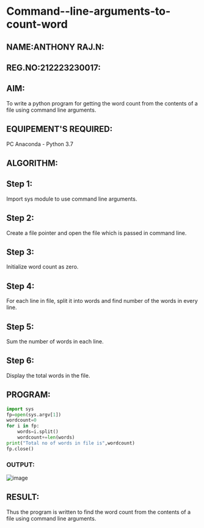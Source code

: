 # Command--line-arguments-to-count-word
## NAME:ANTHONY RAJ.N:
## REG.NO:212223230017:

## AIM:

To write a python program for getting the word count from the contents of a file using command line arguments.

## EQUIPEMENT'S REQUIRED:

PC
Anaconda - Python 3.7

## ALGORITHM:

## Step 1:

Import sys module to use command line arguments.

## Step 2:

Create a file pointer and open the file which is passed in command line.

## Step 3:

Initialize word count as zero.

## Step 4:

For each line in file, split it into words and find number of the words in every line.

## Step 5:

Sum the number of words in each line.

## Step 6:

Display the total words in the file.

## PROGRAM:

```python
import sys
fp=open(sys.argv[1])
wordcount=0
for i in fp:
    words=i.split()
    wordcount+=len(words)
print("Total no of words in file is",wordcount)
fp.close()
```

### OUTPUT:


![image](https://github.com/23000966/Command--line-arguments-to-count-word/assets/153983364/6b1e150c-6df4-41ae-8b72-154b829843ae)

## RESULT:

Thus the program is written to find the word count from the contents of a file using command line arguments.
